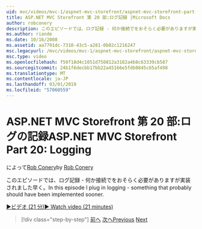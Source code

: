 ```yaml
---
uid: mvc/videos/mvc-1/aspnet-mvc-storefront/aspnet-mvc-storefront-part-20-logging
title: ASP.NET MVC Storefront 第 20 部:ログ記録 |Microsoft Docs
author: robconery
description: このエピソードでは、ログ記録 - 何か接続でをおそらく必要がありますが実装されました早く。
ms.author: riande
ms.date: 10/16/2008
ms.assetid: aa7791dc-7310-43c5-a281-0b02c1216247
msc.legacyurl: /mvc/videos/mvc-1/aspnet-mvc-storefront/aspnet-mvc-storefront-part-20-logging
msc.type: video
ms.openlocfilehash: f50f18d4c1051d750812a3182a4b8c63339cb587
ms.sourcegitcommit: 24b1f6decbb17bb22a45166e5fdb0845c65af498
ms.translationtype: MT
ms.contentlocale: ja-JP
ms.lasthandoff: 03/01/2019
ms.locfileid: "57060559"
---
```

<a name="aspnet-mvc-storefront-part-20-logging"></a><span data-ttu-id="2e44a-103">ASP.NET MVC Storefront 第 20 部:ログの記録</span><span class="sxs-lookup"><span data-stu-id="2e44a-103">ASP.NET MVC Storefront Part 20: Logging</span></span>
====================
<span data-ttu-id="2e44a-104">によって[Rob Conery](https://github.com/robconery)</span><span class="sxs-lookup"><span data-stu-id="2e44a-104">by [Rob Conery](https://github.com/robconery)</span></span>

<span data-ttu-id="2e44a-105">このエピソードでは、ログ記録 - 何か接続でをおそらく必要がありますが実装されました早く。</span><span class="sxs-lookup"><span data-stu-id="2e44a-105">In this episode I plug in logging - something that probably should have been implemented sooner.</span></span>

[<span data-ttu-id="2e44a-106">&#9654;ビデオ (21 分)</span><span class="sxs-lookup"><span data-stu-id="2e44a-106">&#9654; Watch video (21 minutes)</span></span>](https://channel9.msdn.com/Blogs/ASP-NET-Site-Videos/aspnet-mvc-storefront-part-20-logging)

> [!div class="step-by-step"]
> <span data-ttu-id="2e44a-107">[前へ](aspnet-mvc-storefront-part-19a-windows-workflow-followup.md)
> [次へ](aspnet-mvc-storefront-part-21-order-manager-and-personalization.md)</span><span class="sxs-lookup"><span data-stu-id="2e44a-107">[Previous](aspnet-mvc-storefront-part-19a-windows-workflow-followup.md)
[Next](aspnet-mvc-storefront-part-21-order-manager-and-personalization.md)</span></span>
